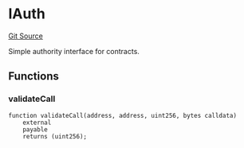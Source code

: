 # IAuth
[Git Source](https://github.com/NaniDAO/accounts/blob/4fa25bf2c7729a2efb0aebee862ab87efef9e09e/src/ownership/Keys.sol)

Simple authority interface for contracts.


## Functions
### validateCall


```solidity
function validateCall(address, address, uint256, bytes calldata)
    external
    payable
    returns (uint256);
```

